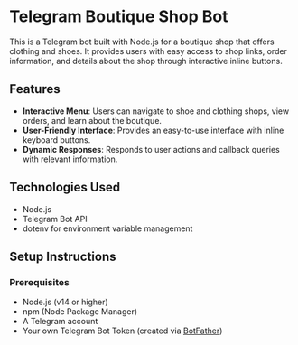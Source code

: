 # Telegram Boutique Shop Bot

This is a Telegram bot built with Node.js for a boutique shop that offers clothing and shoes. It provides users with easy access to shop links, order information, and details about the shop through interactive inline buttons.

## Features

- **Interactive Menu**: Users can navigate to shoe and clothing shops, view orders, and learn about the boutique.
- **User-Friendly Interface**: Provides an easy-to-use interface with inline keyboard buttons.
- **Dynamic Responses**: Responds to user actions and callback queries with relevant information.

## Technologies Used

- Node.js
- Telegram Bot API
- dotenv for environment variable management

## Setup Instructions

### Prerequisites

- Node.js (v14 or higher)
- npm (Node Package Manager)
- A Telegram account
- Your own Telegram Bot Token (created via [BotFather](https://core.telegram.org/bots#botfather))
